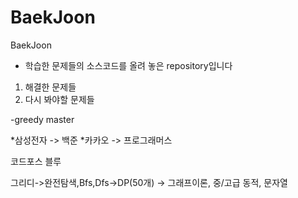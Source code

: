 # BaekJoon
BaekJoon

* 학습한 문제들의 소스코드를 올려 놓은 repository입니다

1. 해결한 문제들
2. 다시 봐야할 문제들

-greedy master

*삼성전자 -> 백준
*카카오 -> 프로그래머스



코드포스 블루 


그리디->완전탐색,Bfs,Dfs->DP(50개) -> 그래프이론, 중/고급 동적, 문자열

